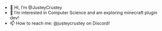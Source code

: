 - 👋 Hi, I’m @JusteyCrustey
- 👀 I’m interested in Computer Science and am exploring minecraft plugin dev!
- 📫 How to reach me: @justeycrustey on Discord!

<!---
JusteyCrustey/JusteyCrustey is a ✨ special ✨ repository because its `README.md` (this file) appears on your GitHub profile.
You can click the Preview link to take a look at your changes.
--->
